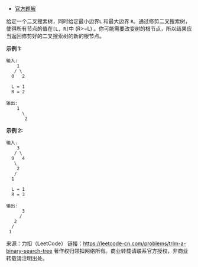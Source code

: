 * [官方题解](https://leetcode-cn.com/problems/trim-a-binary-search-tree/solution/xiu-jian-er-cha-sou-suo-shu-by-leetcode/)

给定一个二叉搜索树，同时给定最小边界```L``` 和最大边界 ```R```。通过修剪二叉搜索树，使得所有节点的值在```[L, R]```中 (R>=L) 。你可能需要改变树的根节点，所以结果应当返回修剪好的二叉搜索树的新的根节点。

**示例 1:**
```
输入: 
    1
   / \
  0   2

  L = 1
  R = 2

输出: 
    1
      \
       2
```
**示例 2:**
```
输入: 
    3
   / \
  0   4
   \
    2
   /
  1

  L = 1
  R = 3

输出: 
      3
     / 
   2   
  /
 1
```

来源：力扣（LeetCode）
链接：https://leetcode-cn.com/problems/trim-a-binary-search-tree
著作权归领扣网络所有。商业转载请联系官方授权，非商业转载请注明出处。
